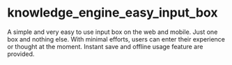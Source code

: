 knowledge_engine_easy_input_box
===============================

A simple and very easy to use input box on the web and mobile. Just one box and nothing else. With minimal efforts, users can enter their experience or thought at the moment. Instant save and offline usage feature are provided.
